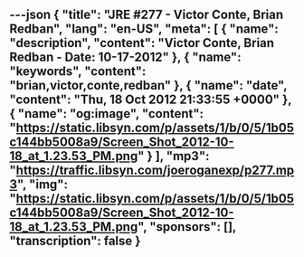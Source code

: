 ---json
{
  "title": "JRE #277 - Victor Conte, Brian Redban",
  "lang": "en-US",
  "meta": [
    {
      "name": "description",
      "content": "Victor Conte, Brian Redban - Date: 10-17-2012"
    },
    {
      "name": "keywords",
      "content": "brian,victor,conte,redban"
    },
    {
      "name": "date",
      "content": "Thu, 18 Oct 2012 21:33:55 +0000"
    },
    {
      "name": "og:image",
      "content": "https://static.libsyn.com/p/assets/1/b/0/5/1b05c144bb5008a9/Screen_Shot_2012-10-18_at_1.23.53_PM.png"
    }
  ],
  "mp3": "https://traffic.libsyn.com/joeroganexp/p277.mp3",
  "img": "https://static.libsyn.com/p/assets/1/b/0/5/1b05c144bb5008a9/Screen_Shot_2012-10-18_at_1.23.53_PM.png",
  "sponsors": [],
  "transcription": false
}
---
<episode-header />

<timemark seconds="0" />

<transcribe-call-to-action />

<episode-footer />
